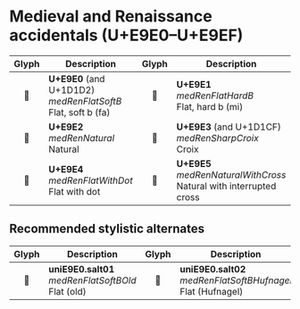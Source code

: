 Medieval and Renaissance accidentals (U+E9E0–U+E9EF)
====================================================

| **Glyph** | **Description** | **Glyph** | **Description**
| :-------: | --------------- | :-------: | ---------------
|<span class="bravura_large">&#xe9e0;</span> | **U+E9E0** (and U+1D1D2)<br/>*medRenFlatSoftB*<br/>Flat, soft b (fa) | <span class="bravura_large">&#xe9e1;</span> | **U+E9E1**<br/>*medRenFlatHardB*<br/>Flat, hard b (mi)
|<span class="bravura_large">&#xe9e2;</span> | **U+E9E2**<br/>*medRenNatural*<br/>Natural | <span class="bravura_large">&#xe9e3;</span> | **U+E9E3** (and U+1D1CF)<br/>*medRenSharpCroix*<br/>Croix
|<span class="bravura_large">&#xe9e4;</span> | **U+E9E4**<br/>*medRenFlatWithDot*<br/>Flat with dot | <span class="bravura_large">&#xe9e5;</span> | **U+E9E5**<br/>*medRenNaturalWithCross*<br/>Natural with interrupted cross

Recommended stylistic alternates
--------------------------------
| **Glyph** | **Description** | **Glyph** | **Description**
| :-------: | --------------- | :-------: | ---------------
|<span class="bravura_large">&#xf49f;</span> | **uniE9E0.salt01**<br/>*medRenFlatSoftBOld*<br/>Flat (old) | <span class="bravura_large">&#xf4a0;</span> | **uniE9E0.salt02**<br/>*medRenFlatSoftBHufnagel*<br/>Flat (Hufnagel)